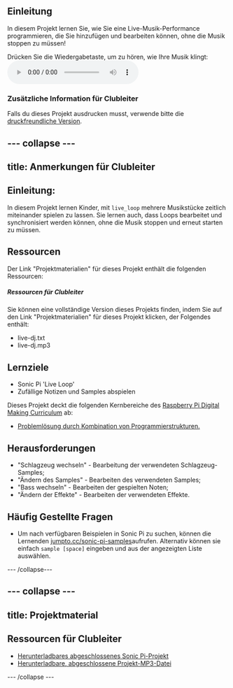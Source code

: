 ## Einleitung

In diesem Projekt lernen Sie, wie Sie eine Live-Musik-Performance programmieren, die Sie hinzufügen und bearbeiten können, ohne die Musik stoppen zu müssen!

<div id="audio-preview" class="pdf-hidden">
  Drücken Sie die Wiedergabetaste, um zu hören, wie Ihre Musik klingt: <audio controls preload> <source src="resources/live-dj.mp3" type="audio/mpeg"> Ihr Browser unterstützt das <code>Audio-</code> Element nicht. </audio>
</div>

### Zusätzliche Information für Clubleiter

Falls du dieses Projekt ausdrucken musst, verwende bitte die [druckfreundliche Version](https://projects.raspberrypi.org/en/projects/live-dj/print).

## \--- collapse \---

## title: Anmerkungen für Clubleiter

## Einleitung:

In diesem Projekt lernen Kinder, mit `live_loop` mehrere Musikstücke zeitlich miteinander spielen zu lassen. Sie lernen auch, dass Loops bearbeitet und synchronisiert werden können, ohne die Musik stoppen und erneut starten zu müssen.

## Ressourcen

Der Link "Projektmaterialien" für dieses Projekt enthält die folgenden Ressourcen:

##### Ressourcen für Clubleiter

Sie können eine vollständige Version dieses Projekts finden, indem Sie auf den Link "Projektmaterialien" für dieses Projekt klicken, der Folgendes enthält:

* live-dj.txt
* live-dj.mp3

## Lernziele

* Sonic Pi 'Live Loop'
* Zufällige Notizen und Samples abspielen

Dieses Projekt deckt die folgenden Kernbereiche des [Raspberry Pi Digital Making Curriculum](http://rpf.io/curriculum) ab:

* [Problemlösung durch Kombination von Programmierstrukturen.](https://www.raspberrypi.org/curriculum/programming/builder)

## Herausforderungen

* "Schlagzeug wechseln" - Bearbeitung der verwendeten Schlagzeug-Samples;
* "Ändern des Samples" - Bearbeiten des verwendeten Samples;
* "Bass wechseln" - Bearbeiten der gespielten Noten;
* "Ändern der Effekte" - Bearbeiten der verwendeten Effekte.

## Häufig Gestellte Fragen

* Um nach verfügbaren Beispielen in Sonic Pi zu suchen, können die Lernenden [jumpto.cc/sonic-pi-samples](http://jumpto.cc/sonic-pi-samples)aufrufen. Alternativ können sie einfach `sample [space]` eingeben und aus der angezeigten Liste auswählen.

\--- /collapse\---

## \--- collapse \---

## title: Projektmaterial

## Ressourcen für Clubleiter

* [Herunterladbares abgeschlossenes Sonic Pi-Projekt](resources/live-dj.txt)
* [Herunterladbare, abgeschlossene Projekt-MP3-Datei](resources/live-dj.mp3)

\--- /collapse \---